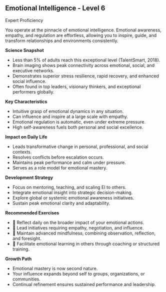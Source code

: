 ## Emotional Intelligence - Level 6
Expert Proficiency

You operate at the pinnacle of emotional intelligence. Emotional awareness, empathy, and regulation are effortless, allowing you to inspire, guide, and transform relationships and environments consistently.

**Science Snapshot**
- Less than 5% of adults reach this exceptional level (TalentSmart, 2018).
- Brain imaging shows peak connectivity across emotional, social, and executive networks.
- Demonstrates superior stress resilience, rapid recovery, and enhanced social influence.
- Often found in top leaders, visionary thinkers, and exceptional performers globally.

**Key Characteristics**
- Intuitive grasp of emotional dynamics in any situation.
- Can influence and inspire at a large scale with empathy.
- Emotional regulation is automatic, even under extreme pressure.
- High self-awareness fuels both personal and social excellence.

**Impact on Daily Life**
- Leads transformative change in personal, professional, and social contexts.
- Resolves conflicts before escalation occurs.
- Maintains peak performance and calm under pressure.
- Serves as a role model for emotional mastery.

**Development Strategy**
- Focus on mentoring, teaching, and scaling EI to others.
- Integrate emotional insight into strategic decision-making.
- Explore global or systemic emotional awareness initiatives.
- Sustain peak emotional clarity and adaptability.

**Recommended Exercises**
- 📝 Reflect daily on the broader impact of your emotional actions.
- 🎯 Lead initiatives requiring empathy, negotiation, and influence.
- 🧘 Maintain advanced mindfulness, combining observation, reflection, and foresight.
- 🤝 Facilitate emotional learning in others through coaching or structured training.

**Growth Path**
- Emotional mastery is now second nature.
- Your influence expands beyond self to groups, organizations, or communities.
- Continual refinement ensures sustained performance and leadership.
